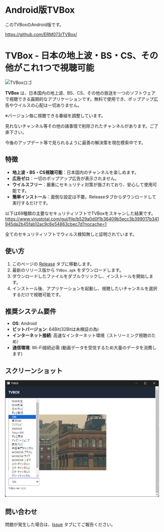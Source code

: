 # Android版TVBox
このTVBoxのAndroid版です。

https://github.com/ERM073/TVBox/
# TVBox - 日本の地上波・BS・CS、その他がこれ1つで視聴可能

![TVBoxロゴ](https://raw.githubusercontent.com/ERM073/TVBox/main/icon.ico)

**TVBox** は、日本国内の地上波、BS、CS、その他の放送を一つのソフトウェアで視聴できる画期的なアプリケーションです。無料で使用でき、ポップアップ広告やウイルスの心配は一切ありません。

※バージョン毎に視聴できる番組を調整しています。

見れないチャンネル等その他の諸事情で削除されたチャンネルがあります。ご了承下さい。

今後のアップデート等で見られるように最善の解決策を現在模索中です。

## 特徴

- **地上波・BS・CS視聴可能**：日本国内のチャンネルを楽しめます。
- **広告ゼロ**：一切のポップアップ広告が表示されません。
- **ウイルスフリー**：厳重にセキュリティ対策が施されており、安心して使用可能です。
- **簡単インストール**：面倒な設定は不要。Releaseタブからダウンロードして実行するだけです。

以下は69種類の主要なセキュリティソフトでTVBoxをスキャンした結果です。
https://www.virustotal.com/gui/file/b529a0d0f1b36409b5ecc3b399017b341945da2b45fab12ac9c6e54863cbec7d?nocache=1

全てのセキュリティソフトでウィルス検知無しと証明されています。
## 使い方

1. このページの [Release](https://github.com/ERM073/TVBox-Android/releases/tag/) タブに移動します。
2. 最新のリリース版から `TVBox.apk` をダウンロードします。
3. ダウンロードしたファイルをダブルクリックし、インストールを開始します。
4. インストール後、アプリケーションを起動し、視聴したいチャンネルを選択するだけで視聴可能です。

## 推奨システム要件

- **OS**: Android
- **ビットバージョン**: 64Bit(32Bitは未検証の為)
- **インターネット接続**: 高速なインターネット環境（ストリーミング視聴のため）
- **通信環境**: Wi-Fi接続必需 (動画データを受信するため大量のデータを消費します)

## スクリーンショット

![アプリケーション画面](https://raw.githubusercontent.com/ERM073/TVBox/main/2024-09-20_14h33_57.png)

## 問い合わせ

問題が発生した場合は、[Issue](https://github.com/ERM073/TVBox-Android/issues) タブにてご報告ください。
